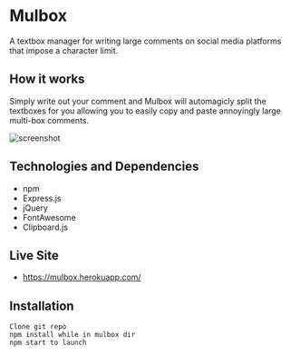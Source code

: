 # Mulbox
A textbox manager for writing large comments on social media platforms that impose a character limit.

## How it works

Simply write out your comment and Mulbox will automagicly split the textboxes for you allowing you to easily copy and paste annoyingly large multi-box comments.

![screenshot](https://github.com/SamRodrigue/mulbox/blob/master/Mulboxscreen.PNG)

## Technologies and Dependencies 
* npm
* Express.js
* jQuery
* FontAwesome
* Clipboard.js

## Live Site 
* https://mulbox.herokuapp.com/

## Installation 
```
Clone git repo
npm install while in mulbox dir 
npm start to launch
```
